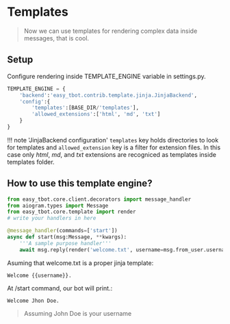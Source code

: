 # Templates

> Now we can use  templates for rendering complex data inside messages, that is cool.

## Setup

Configure rendering inside TEMPLATE_ENGINE variable in settings.py.

```python
TEMPLATE_ENGINE = {
    'backend':'easy_tbot.contrib.template.jinja.JinjaBackend',
    'config':{
        'templates':[BASE_DIR/'templates'],
        'allowed_extensions':['html', 'md', 'txt']
    }
}
```
!!! note 'JinjaBackend configuration'
    `templates` key holds directories to look for templates and `allowed_extension` key is a filter for extension files. In this case only *html*, *md*, and *txt* extensions are recogniced as templates inside templates folder.

## How to use this template engine?

```python
from easy_tbot.core.client.decorators import message_handler
from aiogram.types import Message
from easy_tbot.core.template import render
# write your handlers in here

@message_handler(commands=['start'])
async def start(msg:Message, **kwargs):
    '''A sample purpose handler'''
    await msg.reply(render('welcome.txt', username=msg.from_user.username))
```

Asuming that welcome.txt is a proper jinja template:

```jinja
Welcome {{username}}.
```

At /start command, our bot will print.:

```text
Welcome Jhon Doe.
```
> Assuming John Doe is your username

